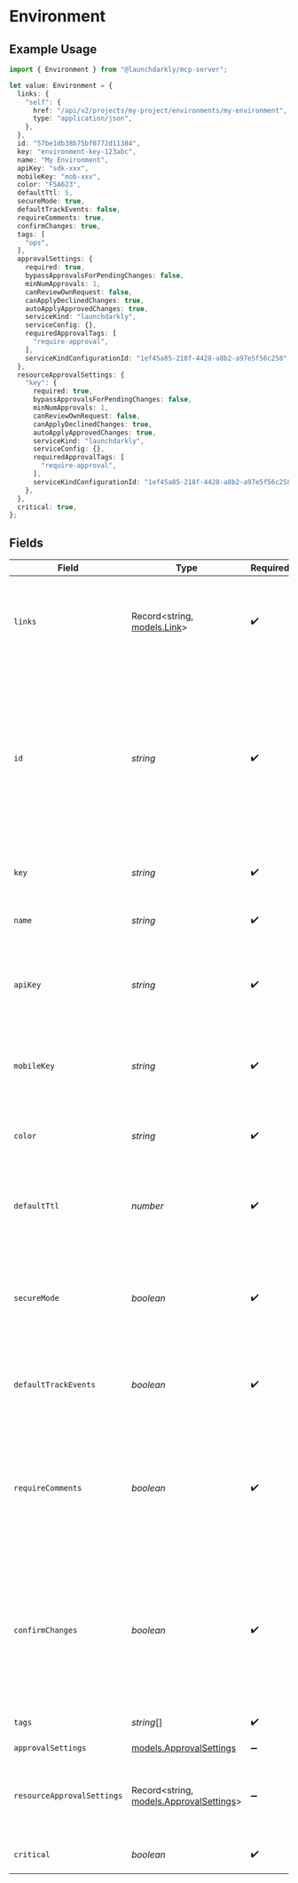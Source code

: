 # Environment

## Example Usage

```typescript
import { Environment } from "@launchdarkly/mcp-server";

let value: Environment = {
  links: {
    "self": {
      href: "/api/v2/projects/my-project/environments/my-environment",
      type: "application/json",
    },
  },
  id: "57be1db38b75bf0772d11384",
  key: "environment-key-123abc",
  name: "My Environment",
  apiKey: "sdk-xxx",
  mobileKey: "mob-xxx",
  color: "F5A623",
  defaultTtl: 5,
  secureMode: true,
  defaultTrackEvents: false,
  requireComments: true,
  confirmChanges: true,
  tags: [
    "ops",
  ],
  approvalSettings: {
    required: true,
    bypassApprovalsForPendingChanges: false,
    minNumApprovals: 1,
    canReviewOwnRequest: false,
    canApplyDeclinedChanges: true,
    autoApplyApprovedChanges: true,
    serviceKind: "launchdarkly",
    serviceConfig: {},
    requiredApprovalTags: [
      "require-approval",
    ],
    serviceKindConfigurationId: "1ef45a85-218f-4428-a8b2-a97e5f56c258",
  },
  resourceApprovalSettings: {
    "key": {
      required: true,
      bypassApprovalsForPendingChanges: false,
      minNumApprovals: 1,
      canReviewOwnRequest: false,
      canApplyDeclinedChanges: true,
      autoApplyApprovedChanges: true,
      serviceKind: "launchdarkly",
      serviceConfig: {},
      requiredApprovalTags: [
        "require-approval",
      ],
      serviceKindConfigurationId: "1ef45a85-218f-4428-a8b2-a97e5f56c258",
    },
  },
  critical: true,
};
```

## Fields

| Field                                                                                                                                                                                 | Type                                                                                                                                                                                  | Required                                                                                                                                                                              | Description                                                                                                                                                                           | Example                                                                                                                                                                               |
| ------------------------------------------------------------------------------------------------------------------------------------------------------------------------------------- | ------------------------------------------------------------------------------------------------------------------------------------------------------------------------------------- | ------------------------------------------------------------------------------------------------------------------------------------------------------------------------------------- | ------------------------------------------------------------------------------------------------------------------------------------------------------------------------------------- | ------------------------------------------------------------------------------------------------------------------------------------------------------------------------------------- |
| `links`                                                                                                                                                                               | Record<string, [models.Link](../models/link.md)>                                                                                                                                      | :heavy_check_mark:                                                                                                                                                                    | The location and content type of related resources                                                                                                                                    | {<br/>"self": {<br/>"href": "/api/v2/projects/my-project/environments/my-environment",<br/>"type": "application/json"<br/>}<br/>}                                                     |
| `id`                                                                                                                                                                                  | *string*                                                                                                                                                                              | :heavy_check_mark:                                                                                                                                                                    | The ID for the environment. Use this as the client-side ID for authorization in some client-side SDKs, and to associate LaunchDarkly environments with CDN integrations in edge SDKs. | 57be1db38b75bf0772d11384                                                                                                                                                              |
| `key`                                                                                                                                                                                 | *string*                                                                                                                                                                              | :heavy_check_mark:                                                                                                                                                                    | A project-unique key for the new environment                                                                                                                                          | environment-key-123abc                                                                                                                                                                |
| `name`                                                                                                                                                                                | *string*                                                                                                                                                                              | :heavy_check_mark:                                                                                                                                                                    | A human-friendly name for the new environment                                                                                                                                         | My Environment                                                                                                                                                                        |
| `apiKey`                                                                                                                                                                              | *string*                                                                                                                                                                              | :heavy_check_mark:                                                                                                                                                                    | The SDK key for the environment. Use this for authorization in server-side SDKs.                                                                                                      | sdk-xxx                                                                                                                                                                               |
| `mobileKey`                                                                                                                                                                           | *string*                                                                                                                                                                              | :heavy_check_mark:                                                                                                                                                                    | The mobile key for the environment. Use this for authorization in mobile SDKs.                                                                                                        | mob-xxx                                                                                                                                                                               |
| `color`                                                                                                                                                                               | *string*                                                                                                                                                                              | :heavy_check_mark:                                                                                                                                                                    | The color used to indicate this environment in the UI                                                                                                                                 | F5A623                                                                                                                                                                                |
| `defaultTtl`                                                                                                                                                                          | *number*                                                                                                                                                                              | :heavy_check_mark:                                                                                                                                                                    | The default time (in minutes) that the PHP SDK can cache feature flag rules locally                                                                                                   | 5                                                                                                                                                                                     |
| `secureMode`                                                                                                                                                                          | *boolean*                                                                                                                                                                             | :heavy_check_mark:                                                                                                                                                                    | Ensures that one end user of the client-side SDK cannot inspect the variations for another end user                                                                                   | true                                                                                                                                                                                  |
| `defaultTrackEvents`                                                                                                                                                                  | *boolean*                                                                                                                                                                             | :heavy_check_mark:                                                                                                                                                                    | Enables tracking detailed information for new flags by default                                                                                                                        | false                                                                                                                                                                                 |
| `requireComments`                                                                                                                                                                     | *boolean*                                                                                                                                                                             | :heavy_check_mark:                                                                                                                                                                    | Whether members who modify flags and segments through the LaunchDarkly user interface are required to add a comment                                                                   | true                                                                                                                                                                                  |
| `confirmChanges`                                                                                                                                                                      | *boolean*                                                                                                                                                                             | :heavy_check_mark:                                                                                                                                                                    | Whether members who modify flags and segments through the LaunchDarkly user interface are required to confirm those changes                                                           | true                                                                                                                                                                                  |
| `tags`                                                                                                                                                                                | *string*[]                                                                                                                                                                            | :heavy_check_mark:                                                                                                                                                                    | A list of tags for this environment                                                                                                                                                   | [<br/>"ops"<br/>]                                                                                                                                                                     |
| `approvalSettings`                                                                                                                                                                    | [models.ApprovalSettings](../models/approvalsettings.md)                                                                                                                              | :heavy_minus_sign:                                                                                                                                                                    | N/A                                                                                                                                                                                   |                                                                                                                                                                                       |
| `resourceApprovalSettings`                                                                                                                                                            | Record<string, [models.ApprovalSettings](../models/approvalsettings.md)>                                                                                                              | :heavy_minus_sign:                                                                                                                                                                    | Details on the approval settings for this environment for each resource kind                                                                                                          |                                                                                                                                                                                       |
| `critical`                                                                                                                                                                            | *boolean*                                                                                                                                                                             | :heavy_check_mark:                                                                                                                                                                    | Whether the environment is critical                                                                                                                                                   | true                                                                                                                                                                                  |